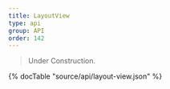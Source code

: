 ```yaml
---
title: LayoutView
type: api
group: API
order: 142
---
```

> Under Construction.

{% docTable "source/api/layout-view.json" %}


